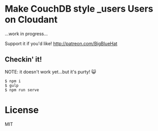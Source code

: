# Make CouchDB style _users Users on Cloudant

...work in progress...

Support it if you'd like! http://patreon.com/BigBlueHat

## Checkin' it!

NOTE: it doesn't work yet...but it's purty! :smiley_cat:

```
$ npm i
$ gulp
$ npm run serve
```

# License

MIT
